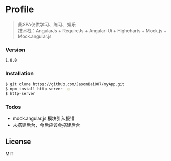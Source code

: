 # Profile
> 此SPA仅供学习、练习、娱乐  
> 技术栈：AngularJs + RequireJs + Angular-Ui + Highcharts + Mock.js + Mock.angular.js

### Version
```sh
1.0.0
```

### Installation

```sh
$ git clone https://github.com/JasonBai007/myApp.git
$ npm install http-server -g
$ http-server
```

### Todos

 - mock.angular.js 模块引入报错
 - 未搭建后台，今后应该会搭建后台

License
----

MIT
